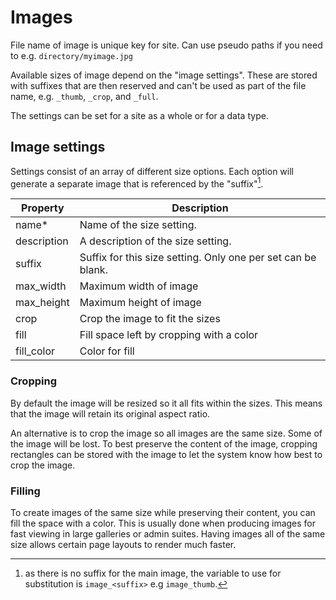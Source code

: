 # Images

File name of image is unique key for site. Can use pseudo paths if you need to e.g. `directory/myimage.jpg`

Available sizes of image depend on the "image settings". These are stored with suffixes that are then reserved and can't be used as part of the file name, e.g. `_thumb`, `_crop`, and `_full`. 

The settings can be set for a site as a whole or for a data type.

## Image settings

Settings consist of an array of different size options. Each option will generate a separate image that is referenced by the "suffix"[^image_suffix].

[^image_suffix]: as there is no suffix for the main image, the variable to use for substitution is `image_<suffix>` e.g `image_thumb`.

| Property     | Description
|--------------|------------------------
| name*        | Name of the size setting.     
| description  | A description of the size setting.              
| suffix       | Suffix for this size setting. Only one per set can be blank.        
| max_width    | Maximum width of image           
| max_height   | Maximum height of image            
| crop         | Crop the image to fit the sizes      
| fill         | Fill space left by cropping with a color      
| fill_color   | Color for fill            

### Cropping

By default the image will be resized so it all fits within the sizes. This means that the image will retain its original aspect ratio.

An alternative is to crop the image so all images are the same size. Some of the image will be lost. To best preserve the content of the image, cropping rectangles can be stored with the image to let the system know how best to crop the image.

### Filling

To create images of the same size while preserving their content, you can fill the space with a color. This is usually done when producing images for fast viewing in large galleries or admin suites. Having images all of the same size allows certain page layouts to render much faster.

